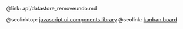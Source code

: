 @link: api/datastore_removeundo.md

@seolinktop: [javascript ui components library](https://webix.com)
@seolink: [kanban board](https://webix.com/kanban/)